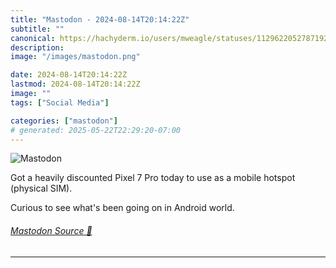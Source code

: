 ```yaml
---
title: "Mastodon - 2024-08-14T20:14:22Z"
subtitle: ""
canonical: https://hachyderm.io/users/mweagle/statuses/112962205278719279
description:
image: "/images/mastodon.png"

date: 2024-08-14T20:14:22Z
lastmod: 2024-08-14T20:14:22Z
image: ""
tags: ["Social Media"]

categories: ["mastodon"]
# generated: 2025-05-22T22:29:20-07:00
---
```

![Mastodon](/images/mastodon.png)

<p>Got a heavily discounted Pixel 7 Pro today to use as a mobile hotspot (physical SIM). </p><p>Curious to see what&#39;s been going on in Android world.</p>


###### [Mastodon Source 🐘](https://hachyderm.io/@mweagle/112962205278719279)

___

